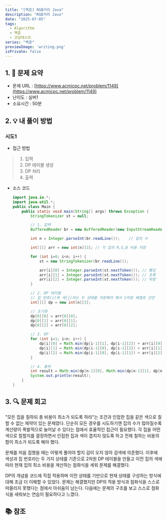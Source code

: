 ```yaml
---
title: "[백준] RGB거리 Java"
description: "RGB거리 Java"
date: "2025-07-05"
tags:
  - Algorithm
  - 백준
  - 코딩테스트
series: "백준"
previewImage: 'writing.png' 
isPrivate: false
---
```


## 1. 📝 문제 요약
+ 문제 URL : [https://www.acmicpc.net/problem/1149](https://www.acmicpc.net/problem/1149)
+ 난이도 : 실버1
+ 소요시간 : 50분

## 2. 💡 내 풀이 방법
### 시도1
+ 접근 방법
> 1. 입력
> 2. DP 테이블 생성
> 3. DP 처리
> 4. 출력

+ 소스 코드
    ```java
    import java.io.*;
    import java.util.*;
    public class Main {
        public static void main(String[] args) throws Exception {
            StringTokenizer st = null;

            // 1. 입력
            BufferedReader br = new BufferedReader(new InputStreamReader(System.in));

            int n = Integer.parseInt(br.readLine());    // 집의 수

            int[][] arr = new int[n][3]; // 각 집의 R,G,B 비용 저장

            for (int i=0; i<n; i++) {
                st = new StringTokenizer(br.readLine());

                arr[i][0] = Integer.parseInt(st.nextToken()); // 빨강
                arr[i][1] = Integer.parseInt(st.nextToken()); // 초록
                arr[i][2] = Integer.parseInt(st.nextToken()); // 파랑
            }

            // 2. DP 테이블
            // 집 번호(i)와 색(j)라는 두 상태를 저장해야 해서 2차원 배열로 선언
            int[][] dp = new int[n][3];

            // 초기화
            dp[0][0] = arr[0][0];
            dp[0][1] = arr[0][1];
            dp[0][2] = arr[0][2];

            // 3. DP
            for (int i=1; i<n; i++) {
                dp[i][0] = Math.min(dp[i-1][1], dp[i-1][2]) + arr[i][0];
                dp[i][1] = Math.min(dp[i-1][0], dp[i-1][2]) + arr[i][1];
                dp[i][2] = Math.min(dp[i-1][0], dp[i-1][1]) + arr[i][2];
            }

            // 4. 출력
            int result = Math.min(dp[n-1][0], Math.min(dp[n-1][1], dp[n-1][2]));
            System.out.println(result);
        }
    }
    ```
## 3. 🔍 문제 회고
"모든 집을 칠하되 총 비용이 최소가 되도록 하라"는 조건과 인접한 집을 같은 색으로 칠할 수 없는 제약이 있는 문제였다. 단순히 모든 경우를 시도하기엔 집의 수가 많아질수록 계산량이 폭발적으로 늘어날 수 있다는 점에서 효율적인 접근이 필요했다. 각 집을 어떤 색으로 칠할지를 결정하면서 인접한 집과 색이 겹치지 않도록 하고 전체 칠하는 비용의 합이 최소가 되도록 해야 했다.

문제를 처음 접했을 때는 어떻게 풀어야 할지 감이 오지 않아 검색에 의존했다. 이후에 색상과 집 번호라는 두 가지 상태를 기준으로 2차원 DP 테이블을 만들고 이전 집의 색에 따라 현재 집의 최소 비용을 계산하는 점화식을 세워 문제를 해결했다.

DP의 개념을 코드에 직접 적용하며 이전 상태를 기반으로 현재 상태를 구성하는 방식에 대해 조금 더 이해할 수 있었다. 문제는 해결했지만 DP의 적용 방식과 점화식을 스스로 떠올리지 못했다는 점에서 아쉬움이 남는다. 다음에는 문제의 구조를 보고 스스로 점화식을 세워보는 연습이 필요하다고 느꼈다.

## 📚 참조